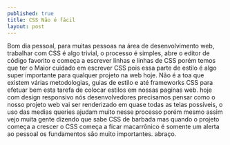 ```yaml
---
published: true
title: CSS Não é fácil
layout: post
---
```

Bom dia pessoal, 
para muitas pessoas na área de desenvolvimento web, trabalhar com CSS é algo trivial, o processo é simples, abre o editor de código favorito e começa a escrever linhas e linhas de CSS  porém temos que ter o Maior cuidado  em escrever CSS pois essa parte de estilo é algo super importante para qualquer projeto na web hoje.
 Não é a toa que existem várias metodologias, guias de estilo e até frameworks CSS para efetuar bem esta tarefa de colocar estilos em nossas paginas web. hoje com design responsivo nós desenvolvedores precisamos pensar como o nosso projeto web vai ser renderizado em quase todas as telas possíveis, o uso das medias queries ajudam muito nesse processo porém mesmo assim vejo muita gente dizendo que sabe CSS de barbada mas quando o projeto começa a crescer o CSS começa a ficar macarrônico é somente um alerta ao pessoal os fundamentos são muito importantes. abraço.  